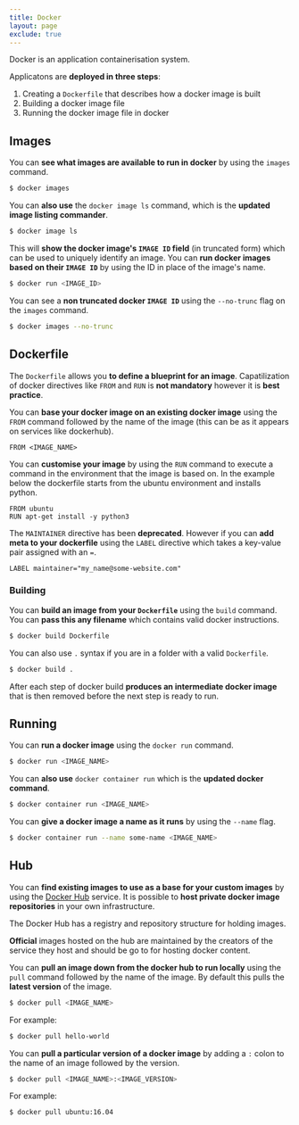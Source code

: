 ```yaml
---
title: Docker
layout: page
exclude: true
---
```


Docker is an application containerisation system.

Applicatons are **deployed in three steps**:

 1. Creating a `Dockerfile` that describes how a docker image is built
 2. Building a docker image file
 3. Running the docker image file in docker

## Images

You can **see what images are available to run in docker** by using the `images` command.
```bash
$ docker images
```

You can **also use** the `docker image ls` command, which is the **updated image listing commander**.
```bash
$ docker image ls
```

This will **show the docker image's `IMAGE ID` field** (in truncated form) which can be used to uniquely identify an image. You can **run docker images based on their `IMAGE ID`** by using the ID in place of the image's name.
```bash
$ docker run <IMAGE_ID>
```

You can see a **non truncated docker `IMAGE ID`** using the `--no-trunc` flag on the `images` command.
```bash
$ docker images --no-trunc
```


## Dockerfile

The `Dockerfile` allows you **to define a blueprint for an image**. Capatilization of docker directives like `FROM` and `RUN` is **not mandatory** however it is **best practice**.

You can **base your docker image on an existing docker image** using the `FROM` command followed by the name of the image (this can be as it appears on services like dockerhub).
```docker
FROM <IMAGE_NAME>
```

You can **customise your image** by using the `RUN` command to execute a command in the environment that the image is based on. In the example below the dockerfile starts from the ubuntu environment and installs python.
```docker
FROM ubuntu
RUN apt-get install -y python3
```

The `MAINTAINER` directive has been **deprecated**. However if you can **add meta to your dockerfile** using the `LABEL` directive which takes a key-value pair assigned with an `=`.
```docker
LABEL maintainer="my_name@some-website.com"
```

### Building

You can **build an image from your `Dockerfile`** using the `build` command. You can **pass this any filename** which contains valid docker instructions.
```bash
$ docker build Dockerfile
```

You can also use `.` syntax if you are in a folder with a valid `Dockerfile`.
```bash
$ docker build .
```

After each step of docker build **produces an intermediate docker image** that is then removed before the next step is ready to run.

## Running

You can **run a docker image** using the `docker run` command.
```bash
$ docker run <IMAGE_NAME>
```

You can **also use** `docker container run` which is the **updated docker command**.
```bash
$ docker container run <IMAGE_NAME>
```

You can **give a docker image a name as it runs** by using the `--name` flag.
```bash
$ docker container run --name some-name <IMAGE_NAME>
```

## Hub

You can **find existing images to use as a base for your custom images** by using the [Docker Hub](https://hub.docker.com/) service. It is possible to **host private docker image repositories** in your own infrastructure.

The Docker Hub has a registry and repository structure for holding images.

**Official** images hosted on the hub are maintained by the creators of the service they host and should be go to for hosting docker content.

You can **pull an image down from the docker hub to run locally** using the `pull` command followed by the name of the image. By default this pulls the **latest version** of the image.
```bash
$ docker pull <IMAGE_NAME>
```

For example:
```bash
$ docker pull hello-world
```

You can **pull a particular version of a docker image** by adding a `:` colon to the name of an image followed by the version.
```bash
$ docker pull <IMAGE_NAME>:<IMAGE_VERSION>
```

For example:
```bash
$ docker pull ubuntu:16.04
```
<!--stackedit_data:
eyJoaXN0b3J5IjpbMjExODMxOTM5NywxNzI5NTY0ODQ3LDc4Mz
czMjY0LDU0MzY1NTE1NywtODk4NDA1MTE4LC0xMjk0MzYzMDI0
LDkwODk2MzYzNywxODA2Mjc2MDU2LDIwMDI4MTg0MDYsLTE4Mj
UwNjQ0OTQsMTQ3OTA3NzUwNiwxNTkwMTIyOTYzLC0xNzI5NDY5
OTUyLDM2NjkwMDY3OSw0MDQyOTYzMDUsLTg1NzQzNzAzNF19
-->